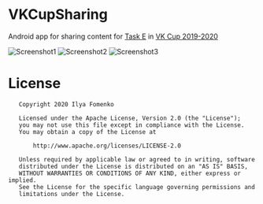 # VKCupSharing
Android app for sharing content for [Task E](https://codeforces.com/contest/1309/problem/E) in [VK Cup 2019-2020](https://vk.com/cup) 

![Screenshot1](https://user-images.githubusercontent.com/1766863/80960726-dada6700-8e22-11ea-9845-143aa977bad0.png)
![Screenshot2](https://user-images.githubusercontent.com/1766863/80960727-dc0b9400-8e22-11ea-819b-5febaa0c9f2d.png)
![Screenshot3](https://user-images.githubusercontent.com/1766863/80960729-dd3cc100-8e22-11ea-9b2f-a7f6a85ad615.png)

License
======

```
   Copyright 2020 Ilya Fomenko

   Licensed under the Apache License, Version 2.0 (the "License");
   you may not use this file except in compliance with the License.
   You may obtain a copy of the License at

       http://www.apache.org/licenses/LICENSE-2.0

   Unless required by applicable law or agreed to in writing, software
   distributed under the License is distributed on an "AS IS" BASIS,
   WITHOUT WARRANTIES OR CONDITIONS OF ANY KIND, either express or implied.
   See the License for the specific language governing permissions and
   limitations under the License.
```
